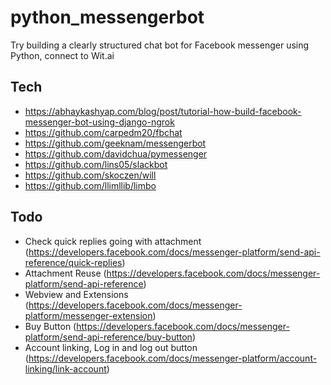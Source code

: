# python_messengerbot
Try building a clearly structured chat bot for Facebook messenger using Python, connect to Wit.ai

## Tech
- https://abhaykashyap.com/blog/post/tutorial-how-build-facebook-messenger-bot-using-django-ngrok
- https://github.com/carpedm20/fbchat
- https://github.com/geeknam/messengerbot
- https://github.com/davidchua/pymessenger
- https://github.com/lins05/slackbot
- https://github.com/skoczen/will
- https://github.com/llimllib/limbo

## Todo
-  Check quick replies going with attachment (https://developers.facebook.com/docs/messenger-platform/send-api-reference/quick-replies)
- Attachment Reuse (https://developers.facebook.com/docs/messenger-platform/send-api-reference)
- Webview and Extensions (https://developers.facebook.com/docs/messenger-platform/messenger-extension)
- Buy Button (https://developers.facebook.com/docs/messenger-platform/send-api-reference/buy-button)
- Account linking, Log in and log out button (https://developers.facebook.com/docs/messenger-platform/account-linking/link-account)